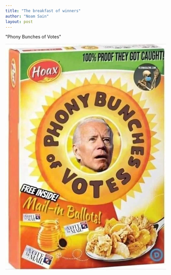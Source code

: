 ```yaml
---
title: "The breakfast of winners"
author: "Noam Sain"
layout: post
---
```


"Phony Bunches of Votes"

![The breakfast of winners](/assets/2021/2021-01-phony-bunches-of-votes.jpg "The breakfast of winners")
